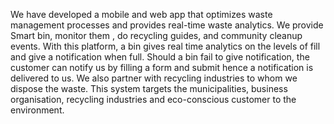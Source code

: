 We have developed a mobile and web app that optimizes waste management processes and provides real-time waste analytics.
We provide Smart bin, monitor them , do recycling guides, and community cleanup events.
With this platform, a bin gives real time analytics on the levels of fill and give a notification when full.
Should a bin fail to give notification, the customer can notify us by filling a form and submit hence a notification is delivered to us.
We also partner with recycling industries to whom we dispose the waste.
This system targets the municipalities, business organisation, recycling industries and eco-conscious customer to the environment. 
